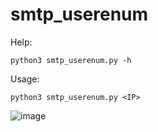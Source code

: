 # smtp_userenum

Help:
```
python3 smtp_userenum.py -h
```
Usage:
```
python3 smtp_userenum.py <IP>
```


![image](https://github.com/c1ph3rm4st3r/smtp_userenum/assets/66146701/24d1e938-90c9-4a73-96ea-e9f30281cf47)
